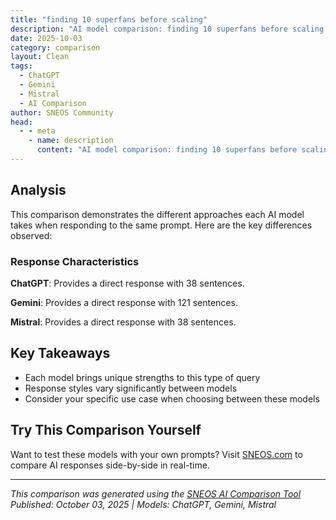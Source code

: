 ```yaml
---
title: "finding 10 superfans before scaling"
description: "AI model comparison: finding 10 superfans before scaling..."
date: 2025-10-03
category: comparison
layout: Clean
tags:
  - ChatGPT
  - Gemini
  - Mistral
  - AI Comparison
author: SNEOS Community
head:
  - - meta
    - name: description
      content: "AI model comparison: finding 10 superfans before scaling..."
---
```


<ChatComparison
  title="finding 10 superfans before scaling"
  prompt="finding 10 superfans before scaling"
  :responses='{
    "ChatGPT": "Finding 10 superfans before scaling your business or product is a smart strategy. Superfans are deeply engaged customers who are not only loyal but also enthusiastic about your brand. They can provide valuable feedback, act as brand ambassadors, and help create initial momentum. Here are some steps and tips to find and nurture these superfans before scaling:\n\n### 1. Define Who Your Superfan Is\n- Identify the traits that make a superfan for your product or service.\n- Look for customers who are highly engaged, provide feedback, share your brand with others, and purchase repeatedly.\n\n### 2. Start With Your Existing Audience\n- Reach out to your current customers or followers.\n- Engage with your community on social media, in forums, or via email.\n- Identify the people who frequently engage and show enthusiasm.\n\n### 3. Offer Exclusive Opportunities\n- Provide early access to new products, features, or content.\n- Invite them to beta tests, focus groups, or feedback sessions.\n- Offer special perks or VIP treatment.\n\n### 4. Engage and Listen\n- Have meaningful conversations with potential superfans.\n- Ask for feedback, listen to their needs, and iterate on your offerings.\n- Show appreciation and implement their suggestions when possible.\n\n### 5. Create a Community\n- Build a space where superfans can connect (e.g., Facebook group, Discord, Slack).\n- Foster interaction not just between you and superfans but among superfans themselves.\n\n### 6. Deliver Exceptional Value Consistently\n- Consistently provide high-quality products, services, or content.\n- Surprise and delight your superfans with unexpected bonuses or personalized messages.\n\n### 7. Identify and Reward Brand Ambassadors\n- Keep track of who shares your content, refers others, or advocates for your brand.\n- Recognize and reward their efforts.\n\n### 8. Use Data and Analytics\n- Analyze customer behavior to spot the most engaged users.\n- Use surveys, NPS scores, and engagement metrics to identify superfans.\n\n---\n\n### Example Tactics:\n- Run personalized outreach campaigns to your top customers.\n- Host exclusive webinars or live Q\u0026A sessions.\n- Send thank-you notes or small gifts to enthusiastic customers.\n- Feature superfans in your marketing materials or social channels.\n\n---\n\nBy focusing on building a strong base of superfans first, you\u0027ll create a loyal foundation that can amplify your brand message organically. This makes scaling smoother and more sustainable.",
    "Gemini": "Okay, let\u0027s break down the strategy of finding 10 \u0022superfans\u0022 before scaling and why it\u0027s a powerful approach.\n\n**Why Focus on 10 Superfans First?**\n\nThe idea behind focusing on a small group of dedicated superfans before widespread scaling is rooted in several key benefits:\n\n*   **Validation:**  It proves there\u0027s a genuine, enthusiastic market for what you offer.  If you can\u0027t create deep connections with even 10 people, it\u0027s unlikely you\u0027ll be able to scale to hundreds or thousands.\n*   **Feedback and Iteration:** Superfans are your best source of early feedback. They\u0027ll tell you what they love, what they don\u0027t, and what they wish you offered.  This allows you to refine your product, service, messaging, and even your business model *before* investing heavily in growth.\n*   **Advocacy and Word-of-Mouth:**  Superfans are your most effective (and often cheapest) marketing channel. They\u0027ll organically promote you to their networks, write glowing reviews, and defend you against criticism.  Their passion is contagious.\n*   **Foundation for Scale:**  The lessons you learn from engaging with your first 10 superfans will inform your scaling strategy.  You\u0027ll understand:\n    *   Where to find more people like them.\n    *   What messaging resonates most strongly.\n    *   What experiences create the most loyalty.\n*   **Motivation and Energy:**  Hearing firsthand how your work positively impacts people is incredibly motivating.  It can sustain you through the inevitable challenges of building a business.\n*   **Community Building Foundation:** These first 10 superfans can form the nucleus of a larger community. They can help onboard new members and create a welcoming environment.\n\n**How to Find Your First 10 Superfans:**\n\nHere\u0027s a step-by-step approach to finding and cultivating your first 10 superfans:\n\n**1. Define Your Ideal Superfan:**\n\n*   **Demographics:** Who are they? (age, location, profession, interests, etc.)  Be as specific as possible.\n*   **Psychographics:** What are their values, motivations, pain points, and aspirations related to your product/service?\n*   **Behavior:** Where do they spend their time online and offline? What content do they consume? What communities do they participate in?\n*   **Problem you solve for them:** What is the core problem your product solves for them?\n*   **What would a superfan do?**  Define what actions would qualify them as a \u0022superfan.\u0022  Examples: Regularly uses your product, leaves reviews, actively recommends you to others, participates in your community, provides feedback, creates content related to your brand.\n\n**Example:**\n\nLet\u0027s say you\u0027re building a productivity app for freelance writers.\n\n*   **Demographics:** Freelance writers, aged 25-45, located in North America and Europe, tech-savvy.\n*   **Psychographics:** Value efficiency, struggle with procrastination, seek tools to improve focus, enjoy learning new skills, appreciate community and support.\n*   **Behavior:** Active on freelance platforms (Upwork, Fiverr), participate in writing communities (Reddit, Discord), follow productivity blogs and influencers.\n*   **Problem you solve for them:** Disorganization, distraction, and difficulty managing their time effectively.\n*   **Superfan Actions:**  Uses the app daily, leaves a 5-star review, shares their success stories on social media, refers other writers, provides detailed feedback on new features.\n\n**2.  Identify Potential Superfans:**\n\nNow that you know who you\u0027re looking for, it\u0027s time to find them. Here are some strategies:\n\n*   **Existing Customers/Users:** If you already have a product or service, start with your existing customers.  Who is already using it most actively?  Who has given positive feedback?  Who has shown any signs of enthusiasm?\n*   **Social Media:** Search for relevant hashtags, keywords, and groups on platforms like Twitter, Instagram, Facebook, LinkedIn, and Reddit.  Engage in conversations and look for people who are passionate about the topic.\n*   **Online Communities:** Join relevant online communities (forums, Facebook groups, Discord servers, subreddits) and actively participate.  Identify members who are knowledgeable, helpful, and enthusiastic.\n*   **Your Network:**  Ask your friends, family, and colleagues if they know anyone who fits your ideal superfan profile.\n*   **Industry Events (Online and Offline):** Attend relevant conferences, webinars, and meetups.  Network with attendees and look for potential superfans.\n*   **Competitor Analysis:** Examine the followers of your competitors or similar companies.  Identify people who are actively engaging with their content and who might be open to trying something new.\n*   **Content Marketing:** Create valuable content (blog posts, videos, podcasts) that attracts your target audience.  Pay attention to who is engaging with your content and who is sharing it.\n*   **Surveys/Polls:** Run surveys or polls to collect information about your target audience and identify potential superfans.\n\n**3.  Engage and Connect (Personalize the Interaction):**\n\nDon\u0027t just blast out generic messages.  Take the time to learn about each individual and craft personalized interactions.\n\n*   **Listen and Observe:**  Before reaching out, spend time observing their online behavior.  What are they talking about?  What are their pain points?  What are their goals?\n*   **Personalized Outreach:** When you reach out, reference something specific that you learned about them.  Show that you\u0027ve done your homework.\n*   **Offer Value:** Don\u0027t just ask for things.  Offer value first.  This could be helpful information, a free sample, or an invitation to beta test a new feature.\n*   **Ask for Feedback:**  Ask for their honest feedback on your product, service, or content.  Show that you value their opinion.\n*   **Be Authentic:**  Be genuine and transparent in your communication.  Let your personality shine through.\n*   **Build a Relationship:**  Focus on building a genuine relationship, not just extracting value.  Be responsive, helpful, and supportive.\n*   **Small Gestures:**  Consider personalized gifts, handwritten notes, or invitations to exclusive events to show your appreciation.\n\n**Example of Personalized Outreach:**\n\nInstead of:  \u0022Hey, check out my new productivity app!\u0022\n\nTry:  \u0022Hi [Name], I saw your post in the Freelance Writers\u0027 Group about struggling with distractions.  I\u0027m building a new app designed to help writers like you stay focused.  I\u0027d love to get your feedback on a beta version.  Would you be interested in trying it out?\u0022\n\n**4.  Cultivate Superfans:**\n\nOnce you\u0027ve identified and connected with potential superfans, it\u0027s important to nurture those relationships.\n\n*   **Create a Community:**  Provide a space for your superfans to connect with each other (e.g., a private Facebook group, a Discord server).\n*   **Give Them a Voice:**  Actively solicit their feedback and involve them in the decision-making process.\n*   **Recognize and Reward:**  Publicly acknowledge their contributions and reward them for their loyalty (e.g., early access to new features, discounts, shout-outs).\n*   **Empower Them:**  Give them opportunities to contribute to your brand (e.g., create content, moderate the community, represent you at events).\n*   **Exclusive Access:** Provide exclusive content or experiences to your superfans. This could be early access to new products, behind-the-scenes content, or invitations to special events.\n*   **Consistent Communication:** Stay in touch regularly. Send them updates, ask for their input, and let them know that you value their support.\n\n**5.  Track and Measure:**\n\n*   **Engagement:** Monitor their activity on social media and in your community.  Are they liking, commenting, and sharing your content?  Are they actively participating in discussions?\n*   **Feedback:**  Are they providing valuable feedback?  Are they helping you improve your product or service?\n*   **Advocacy:**  Are they recommending you to others?  Are they leaving positive reviews?\n*   **Retention:**  Are they continuing to use your product or service?  Are they staying engaged over time?\n\n**6. Iteration based on Feedback**\nBe prepared to change and adapt your product or service based on the feedback and insights you gain from your super fans. This is a continuous process, not a one-time event.\n\n**Important Considerations:**\n\n*   **Authenticity:**  Superfans can spot inauthenticity a mile away.  Be genuine in your interactions and truly value their input.\n*   **Time Commitment:**  Cultivating superfans takes time and effort.  Be prepared to invest the necessary resources.\n*   **Not Everyone Will Be a Superfan:**  Don\u0027t be discouraged if some people don\u0027t become superfans.  Focus on the ones who are truly passionate about what you offer.\n*   **Scaling Superfan Program:** As you grow, think about how you can systematize your superfan program. This might involve creating a formal ambassador program or using tools to manage your community.\n*   **Respect Boundaries:** Be mindful of people\u0027s time and attention. Don\u0027t bombard them with messages or requests.\n\n**In Summary:**\n\nFinding and cultivating 10 superfans is a powerful strategy for validating your idea, refining your product, and building a strong foundation for scaling your business. By focusing on building genuine relationships and providing exceptional value, you can create a loyal following that will help you achieve long-term success.  It\u0027s about depth of connection, not breadth of reach, in the early stages. Good luck!\n",
    "Mistral": "Finding 10 superfans before scaling your business or project is a strategic move that can help validate your idea, gather valuable feedback, and build a strong foundation for growth. Here are some steps to help you identify and engage with your first 10 superfans:\n\n1. **Define Your Target Audience**: Clearly outline the demographics, interests, and behaviors of the people who are most likely to be passionate about your product or service.\n\n2. **Create Valuable Content**: Develop content that resonates with your target audience. This could be blog posts, videos, social media posts, or any other form of content that provides value and engages your audience.\n\n3. **Engage on Social Media**: Use platforms like Facebook, Instagram, Twitter, and LinkedIn to share your content and engage with potential superfans. Respond to comments, ask for feedback, and build relationships.\n\n4. **Leverage Existing Communities**: Join online forums, Facebook groups, and other communities where your target audience is active. Contribute valuable insights and share your content without being overly promotional.\n\n5. **Offer Exclusive Access**: Provide early access, beta versions, or exclusive content to a select group of people. This can make them feel special and more likely to become superfans.\n\n6. **Personalize Interactions**: Reach out to potential superfans individually. Send personalized emails, messages, or even handwritten notes to show that you value their support.\n\n7. **Host Events or Webinars**: Organize small events, webinars, or meetups where you can interact with your audience in person or virtually. This can help build stronger connections.\n\n8. **Ask for Feedback**: Actively seek feedback from your early supporters. Ask them what they like, what they don\u0027t like, and what they would change. This not only helps you improve your product but also makes them feel valued.\n\n9. **Reward Loyalty**: Offer incentives or rewards for those who show consistent support. This could be discounts, exclusive merchandise, or recognition on your platform.\n\n10. **Measure Engagement**: Track metrics like engagement rates, repeat interactions, and positive feedback to identify who your superfans are. Use this data to refine your approach and deepen your relationships with them.\n\n11. **Build a Community**: Create a space where your superfans can interact with each other. This could be a private Facebook group, a Slack channel, or a dedicated forum on your website.\n\n12. **Stay Authentic**: Be genuine and transparent in your interactions. Superfans are often drawn to authenticity and will appreciate your honesty and openness.\n\nBy following these steps, you can identify and nurture your first 10 superfans, laying the groundwork for a loyal and engaged community that will support your growth as you scale."
  }'
  published-date="20:34"
/>

## Analysis

This comparison demonstrates the different approaches each AI model takes when responding to the same prompt. Here are the key differences observed:

### Response Characteristics

**ChatGPT**: Provides a direct response with 38 sentences. 

**Gemini**: Provides a direct response with 121 sentences. 

**Mistral**: Provides a direct response with 38 sentences. 

## Key Takeaways

- Each model brings unique strengths to this type of query
- Response styles vary significantly between models
- Consider your specific use case when choosing between these models

## Try This Comparison Yourself

Want to test these models with your own prompts? Visit [SNEOS.com](https://sneos.com) to compare AI responses side-by-side in real-time.

---

*This comparison was generated using the [SNEOS AI Comparison Tool](https://sneos.com)*
*Published: October 03, 2025 | Models: ChatGPT, Gemini, Mistral*
